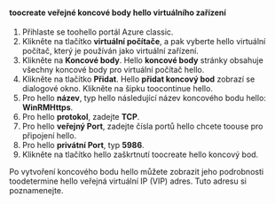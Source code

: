 #### <a name="toocreate-public-endpoints-on-hello-virtual-device"></a>toocreate veřejné koncové body hello virtuálního zařízení

1. Přihlaste se toohello portál Azure classic.
2. Klikněte na tlačítko **virtuální počítače**, a pak vyberte hello virtuální počítač, který je používán jako virtuální zařízení.
3. Klikněte na **Koncové body**. Hello **koncové body** stránky obsahuje všechny koncové body pro virtuální počítač hello.
4. Klikněte na tlačítko **Přidat**. Hello **přidat koncový bod** zobrazí se dialogové okno. Klikněte na šipku toocontinue hello.
5. Pro hello **název**, typ hello následující název koncového bodu hello: **WinRMHttps**.
6. Pro hello **protokol**, zadejte **TCP**.
7. Pro hello **veřejný Port**, zadejte čísla portů hello chcete toouse pro připojení hello.
8. Pro hello **privátní Port**, typ **5986**.
9. Klikněte na tlačítko hello zaškrtnutí toocreate hello koncový bod.

Po vytvoření koncového bodu hello můžete zobrazit jeho podrobnosti toodetermine hello veřejná virtuální IP (VIP) adres. Tuto adresu si poznamenejte.

